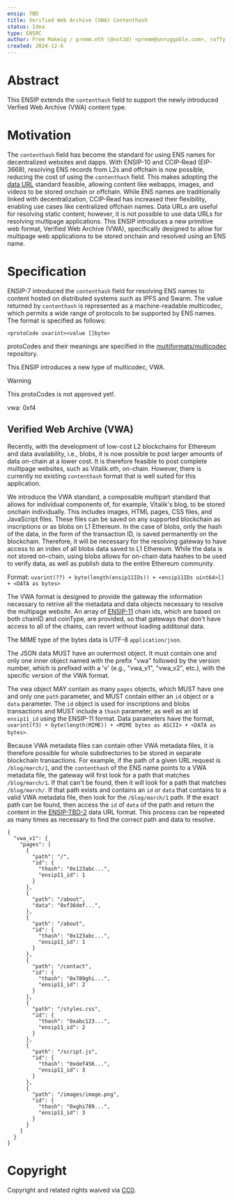 ```yaml
---
ensip: TBD
title: Verified Web Archive (VWA) Contenthash
status: Idea
type: ENSRC
author: Prem Makeig / premm.eth (@nxt3d) <premm@unruggable.com>, raffy.eth <raffy@unruggable.com>
created: 2024-12-6
---
```


# Abstract 

This ENSIP extends the `contenthash` field to support the newly introduced Verfied Web Archive (VWA) content type. 

# Motivation

The `contenthash` field has become the standard for using ENS names for decentralized websites and dapps. With ENSIP-10 and CCIP-Read (EIP-3668), resolving ENS records from L2s and offchain is now possible, reducing the cost of using the `contenthash` field. This makes adopting the [data URL](https://datatracker.ietf.org/doc/html/rfc2397) standard feasible, allowing content like webapps, images, and videos to be stored onchain or offchain. While ENS names are traditionally linked with decentralization, CCIP-Read has increased their flexibility, enabling use cases like centralized offchain names. Data URLs are useful for resolving static content; however, it is not possible to use data URLs for resolving multipage applications. This ENSIP introduces a new primitive web format, Verified Web Archive (VWA), specifically designed to allow for multipage web applications to be stored onchain and resolved using an ENS name.

# Specification

ENSIP-7 introduced the `contenthash` field for resolving ENS names to content hosted on distributed systems such as IPFS and Swarm. The value returned by `contenthash` is represented as a machine-readable multicodec, which permits a wide range of protocols to be supported by ENS names. The format is specified as follows:

```
<protoCode uvarint><value []byte>
```

protoCodes and their meanings are specified in the [multiformats/multicodec](https://github.com/multiformats/multicodec) repository.

This ENSIP introduces a new type of multicodec, VWA. 

>[!WARNING] 
>This protoCodes is not approved yet!.

vwa: 0xf4

## Verified Web Archive (VWA)

Recently, with the development of low-cost L2 blockchains for Ethereum and data availability, i.e., blobs, it is now possible to post larger amounts of data on-chain at a lower cost. It is therefore feasible to post complete multipage websites, such as Vitalik.eth, on-chain. However, there is currently no existing `contenthash` format that is well suited for this application.

We introduce the VWA standard, a composable multipart standard that allows for individual components of, for example, Vitalik's blog, to be stored onchain individually. This includes images, HTML pages, CSS files, and JavaScript files. These files can be saved on any supported blockchain as inscriptions or as blobs on L1 Ethereum. In the case of blobs, only the hash of the data, in the form of the transaction ID, is saved permanently on the blockchain. Therefore, it will be necessary for the resolving gateway to have access to an index of all blobs data saved to L1 Ethereum. While the data is not stored on-chain, using blobs allows for on-chain data hashes to be used to verify data, as well as publish data to the entire Ethereum community.

Format: `uvarint(??) + byte(length(ensip11IDs)) + <ensip11IDs uint64>[] + <DATA as bytes>`

The VWA format is designed to provide the gateway the information necessary to retrive all the metadata and data objects necessary to resolve the multipage website. An array of [ENSIP-11](https://docs.ens.domains/ensip/11) chain ids, which are based on both chainID and coinType, are provided, so that gateways that don't have access to all of the chains, can revert without loading additonal data. 

The MIME type of the bytes data is UTF-8 `application/json`.

The JSON data MUST have an outermost object. It must contain one and only one inner object named with the prefix "vwa" followed by the version number, which is prefixed with a 'v' (e.g., "vwa_v1", "vwa_v2", etc.), with the specific version of the VWA format.

The vwa object MAY contain as many `pages` objects, which MUST have one and only one `path` parameter, and MUST contain either an `id` object or a `data` parameter. The `id` object is used for inscriptions and blobs transactions and MUST include a `thash` parameter, as well as an id `ensip11_id` using the ENSIP-11 format. Data parameters have the format, `uvarint(f3) + byte(length(MIME)) + <MIME bytes as ASCII> + <DATA as bytes>`.

Because VWA metadata files can contain other VWA metadata files, it is therefore possible for whole subdirectories to be stored in separate blockchain transactions. For example, if the path of a given URL request is `/blog/march/1`, and the `contenthash` of the ENS name points to a VWA metadata file, the gateway will first look for a path that matches `/blog/march/1`. If that can't be found, then it will look for a path that matches `/blog/march/`. If that path exists and contains an `id` or `data` that contains to a valid VWA metadata file, then look for the `/blog/march/1` path. If the exact path can be found, then access the `id` of `data` of the path and return the content in the [ENSIP-TBD-2](./ensip-TBD-2.md) data URL format. This process can be repeated as many times as necessary to find the correct path and data to resolve.

```
{
  "vwa_v1": {
    "pages": [
      {
        "path": "/",
        "id": {
          "thash": "0x123abc...",
          "ensip11_id": 1
        }
      },
      {
        "path": "/about",
        "data": "0xf36def...",
      },
	  {
        "path": "/about",
        "id": {
          "thash": "0x123abc...",
          "ensip11_id": 1
        }
      },
      {
        "path": "/contact",
        "id": {
          "thash": "0x789ghi...",
          "ensip11_id": 2
        }
      },
      {
        "path": "/styles.css",
        "id": {
          "thash": "0xabc123...",
          "ensip11_id": 2
        }
      },
      {
        "path": "/script.js",
        "id": {
          "thash": "0xdef456...",
          "ensip11_id": 3
        }
      },
      {
        "path": "/images/image.png",
        "id": {
          "thash": "0xghi789...",
          "ensip11_id": 3
        }
      }
    ]
  }
}
```

# Copyright
Copyright and related rights waived via [CC0](../LICENSE.md).


